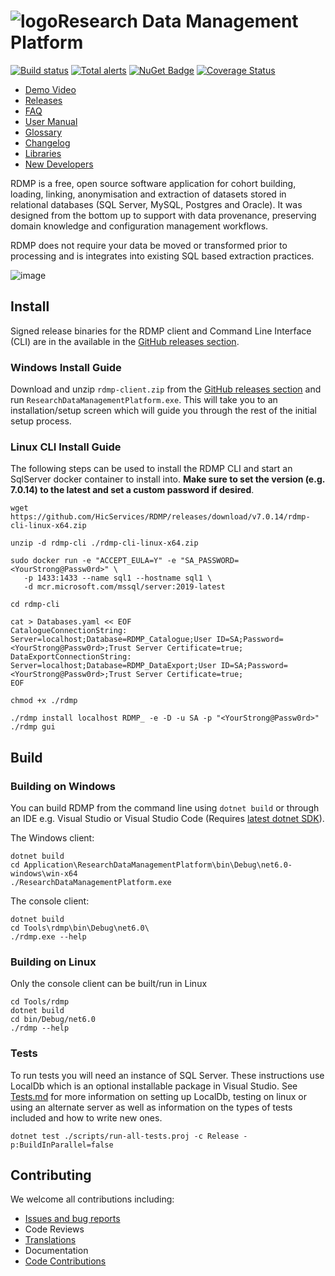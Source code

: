 # ![logo](./Application/ResearchDataManagementPlatform/Icon/mainsmall.png)Research Data Management Platform

[![Build status](https://github.com/HicServices/RDMP/workflows/Build/badge.svg)](https://github.com/HicServices/RDMP/actions?query=workflow%3ABuild) [![Total alerts](https://img.shields.io/lgtm/alerts/g/HicServices/RDMP.svg?logo=lgtm&logoWidth=18)](https://lgtm.com/projects/g/HicServices/RDMP/alerts/) [![NuGet Badge](https://buildstats.info/nuget/HIC.RDMP.Plugin)](https://www.nuget.org/packages/HIC.RDMP.Plugin) [![Coverage Status](https://coveralls.io/repos/github/HicServices/RDMP/badge.svg?branch=develop)](https://coveralls.io/github/HicServices/RDMP?branch=develop)

- [Demo Video](https://www.youtube.com/watch?v=Fgi9-Sdup-Y)
- [Releases](https://github.com/HicServices/RDMP/releases)
- [FAQ](Documentation/CodeTutorials/FAQ.md)
- [User Manual](./Documentation/CodeTutorials/UserManual.md)
- [Glossary](./Documentation/CodeTutorials/Glossary.md)
- [Changelog](./CHANGELOG.md)
- [Libraries](./Documentation/CodeTutorials/Packages.md)
- [New Developers](./NoteForNewDevelopers.md)

RDMP is a free, open source software application for cohort building, loading, linking, anonymisation and extraction of datasets stored in relational databases (SQL Server, MySQL, Postgres and Oracle). It was designed from the bottom up to support with data provenance, preserving domain knowledge and configuration management workflows.

RDMP does not require your data be moved or transformed prior to processing and is integrates into existing SQL based extraction practices.

![image](./Application/ResearchDataManagementPlatform/Icon/RdmpFlow.svg?sanitize=true)

## Install

Signed release binaries for the RDMP client and Command Line Interface (CLI) are in the available in the [GitHub releases section](https://github.com/HicServices/RDMP/releases).

### Windows Install Guide

Download and unzip `rdmp-client.zip` from the [GitHub releases section](https://github.com/HicServices/RDMP/releases) and run `ResearchDataManagementPlatform.exe`.  This will take you to an installation/setup screen which will guide you through the rest of the initial setup process.

### Linux CLI Install Guide

The following steps can be used to install the RDMP CLI and start an SqlServer docker container to install into. __Make sure to set the version (e.g. 7.0.14) to the latest and set a custom password if desired__.

```
wget https://github.com/HicServices/RDMP/releases/download/v7.0.14/rdmp-cli-linux-x64.zip

unzip -d rdmp-cli ./rdmp-cli-linux-x64.zip

sudo docker run -e "ACCEPT_EULA=Y" -e "SA_PASSWORD=<YourStrong@Passw0rd>" \
   -p 1433:1433 --name sql1 --hostname sql1 \
   -d mcr.microsoft.com/mssql/server:2019-latest

cd rdmp-cli

cat > Databases.yaml << EOF
CatalogueConnectionString: Server=localhost;Database=RDMP_Catalogue;User ID=SA;Password=<YourStrong@Passw0rd>;Trust Server Certificate=true;
DataExportConnectionString: Server=localhost;Database=RDMP_DataExport;User ID=SA;Password=<YourStrong@Passw0rd>;Trust Server Certificate=true;
EOF

chmod +x ./rdmp

./rdmp install localhost RDMP_ -e -D -u SA -p "<YourStrong@Passw0rd>"
./rdmp gui
```


## Build


### Building on Windows

You can build RDMP from the command line using `dotnet build` or through an IDE e.g. Visual Studio or Visual Studio Code (Requires [latest dotnet SDK](https://dotnet.microsoft.com/download/dotnet/)).

The Windows client:

```
dotnet build
cd Application\ResearchDataManagementPlatform\bin\Debug\net6.0-windows\win-x64
./ResearchDataManagementPlatform.exe
```

The console client:

```
dotnet build
cd Tools\rdmp\bin\Debug\net6.0\
./rdmp.exe --help
```

### Building on Linux

Only the console client can be built/run in Linux

```
cd Tools/rdmp
dotnet build
cd bin/Debug/net6.0
./rdmp --help
```

### Tests

To run tests you will need an instance of SQL Server.  These instructions use LocalDb which is an optional installable package in Visual Studio.  See [Tests.md](./Documentation/CodeTutorials/Tests.md) for more information on setting up LocalDb, testing on linux or using an alternate server as well as information on the types of tests included and how to write new ones.

```
dotnet test ./scripts/run-all-tests.proj -c Release -p:BuildInParallel=false
```

## Contributing

We welcome all contributions including:

- [Issues and bug reports](https://github.com/HicServices/RDMP/issues)
- Code Reviews
- [Translations](./Documentation/CodeTutorials/Localization.md)
- Documentation
- [Code Contributions](./Documentation/CodeTutorials/Coding.md)

[DBMS]: ./Documentation/CodeTutorials/Glossary.md#DBMS
